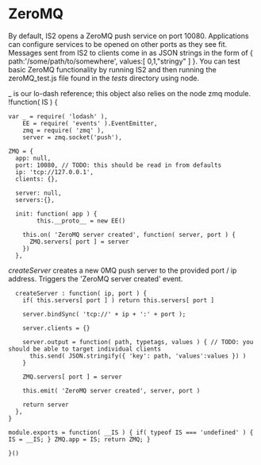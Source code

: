 ZeroMQ
======
By default, IS2 opens a ZeroMQ push service on port 10080. Applications can configure services to be opened on other ports
as they see fit. Messages sent from IS2 to clients come in as JSON strings in the form of
{ path:'/some/path/to/somewhere', values:[ 0,1,"stringy" ] }. You can test basic ZeroMQ functionality by running IS2 and then 
running the zeroMQ_test.js file found in the *tests* directory using node.

_ is our lo-dash reference; this object also relies on the node zmq module.
    !function( IS ) {
      
    var _ = require( 'lodash' ), 
        EE = require( 'events' ).EventEmitter,
        zmq = require( 'zmq' ),
        server = zmq.socket('push'),
		
    ZMQ = {
      app: null,
      port: 10080, // TODO: this should be read in from defaults
      ip: 'tcp://127.0.0.1',
      clients: {},
      
      server: null,
      servers:{},
      
      init: function( app ) {
            this.__proto__ = new EE()
                
        this.on( 'ZeroMQ server created', function( server, port ) {
          ZMQ.servers[ port ] = server 
        })
      },

*createServer* creates a new 0MQ push server to the provided port / ip address. Triggers the 'ZeroMQ server created' event.

      createServer : function( ip, port ) {
        if( this.servers[ port ] ) return this.servers[ port ]
            
        server.bindSync( 'tcp://' + ip + ':' + port );
        
        server.clients = {}
        
        server.output = function( path, typetags, values ) { // TODO: you should be able to target individual clients
          this.send( JSON.stringify({ 'key': path, 'values':values }) )
        }
        
        ZMQ.servers[ port ] = server
        
        this.emit( 'ZeroMQ server created', server, port )
        
        return server
      },
    }
    
    module.exports = function( __IS ) { if( typeof IS === 'undefined' ) { IS = __IS; } ZMQ.app = IS; return ZMQ; }
    
    }()